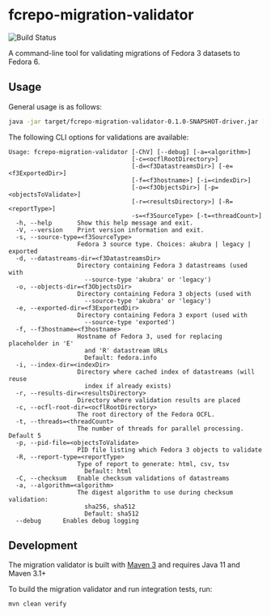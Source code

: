 # fcrepo-migration-validator

![Build Status](https://github.com/fcrepo-exts/fcrepo-migration-validator/workflows/Java%20CI%20with%20Maven/badge.svg)

A command-line tool for validating migrations of Fedora 3 datasets to Fedora 6.

## Usage

General usage is as follows:
```bash
java -jar target/fcrepo-migration-validator-0.1.0-SNAPSHOT-driver.jar [cli options | --help],
```

The following CLI options for validations are available:
```
Usage: fcrepo-migration-validator [-ChV] [--debug] [-a=<algorithm>]
                                  [-c=<ocflRootDirectory>]   
                                  [-d=<f3DatastreamsDir>] [-e=<f3ExportedDir>]
                                  [-f=<f3hostname>] [-i=<indexDir>]
                                  [-o=<f3ObjectsDir>] [-p=<objectsToValidate>]
                                  [-r=<resultsDirectory>] [-R=<reportType>]
                                  -s=<f3SourceType> [-t=<threadCount>]
  -h, --help       Show this help message and exit.
  -V, --version    Print version information and exit.
  -s, --source-type=<f3SourceType>
                   Fedora 3 source type. Choices: akubra | legacy | exported
  -d, --datastreams-dir=<f3DatastreamsDir>
                   Directory containing Fedora 3 datastreams (used with
                     --source-type 'akubra' or 'legacy')
  -o, --objects-dir=<f3ObjectsDir>
                   Directory containing Fedora 3 objects (used with
                     --source-type 'akubra' or 'legacy')
  -e, --exported-dir=<f3ExportedDir>
                   Directory containing Fedora 3 export (used with
                     --source-type 'exported')
  -f, --f3hostname=<f3hostname>
                   Hostname of Fedora 3, used for replacing placeholder in 'E'
                     and 'R' datastream URLs
                     Default: fedora.info
  -i, --index-dir=<indexDir>
                   Directory where cached index of datastreams (will reuse
                     index if already exists)
  -r, --results-dir=<resultsDirectory>
                   Directory where validation results are placed
  -c, --ocfl-root-dir=<ocflRootDirectory>
                   The root directory of the Fedora OCFL.
  -t, --threads=<threadCount>
                   The number of threads for parallel processing. Default 5
  -p, --pid-file=<objectsToValidate>
                   PID file listing which Fedora 3 objects to validate
  -R, --report-type=<reportType>
                   Type of report to generate: html, csv, tsv
                     Default: html
  -C, --checksum   Enable checksum validations of datastreams
  -a, --algorithm=<algorithm>
                   The digest algorithm to use during checksum validation:
                     sha256, sha512
                     Default: sha512
  --debug      Enables debug logging
```

## Development

The migration validator is built with [Maven 3](https://maven.apache.org) and requires Java 11 and Maven 3.1+

To build the migration validator and run integration tests, run:
```bash
mvn clean verify
```
